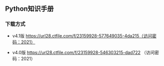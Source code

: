 ## Python知识手册

### 下载方式

- v4.1版
https://url28.ctfile.com/f/23159928-577649035-4da215（访问密码：2021）

- v4.0版
https://url28.ctfile.com/f/23159928-546303215-dad722 （访问密码：2021）


